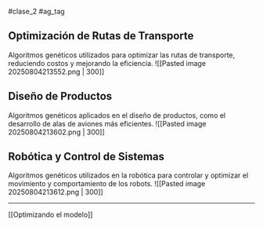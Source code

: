 #clase_2 #ag_tag 

## Optimización de Rutas de Transporte
Algoritmos genéticos utilizados para optimizar las rutas de transporte, reduciendo costos y mejorando la eficiencia.
![[Pasted image 20250804213552.png | 300]]
## Diseño de Productos
Algoritmos genéticos aplicados en el diseño de productos, como el desarrollo de alas de aviones más eficientes.
![[Pasted image 20250804213602.png | 300]]
## Robótica y Control de Sistemas
Algoritmos genéticos utilizados en la robótica para controlar y optimizar el movimiento y comportamiento de los robots.
![[Pasted image 20250804213612.png | 300]]

---

[[Optimizando el modelo]]